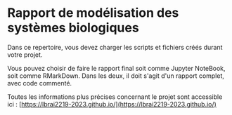 # Rapport de modélisation des systèmes biologiques

Dans ce repertoire, vous devez charger les scripts et fichiers créés durant votre projet. 

Vous pouvez choisir de faire le rapport final soit comme Jupyter NoteBook, soit comme RMarkDown. Dans les deux, il doit s'agit d'un rapport complet, avec code commenté. 

Toutes les informations plus précises concernant le projet sont accessible ici : [https://lbrai2219-2023.github.io/](https://lbrai2219-2023.github.io/)
